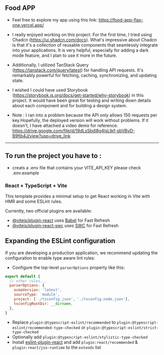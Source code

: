 ## Food APP 
- Feel free to explore my app using this link: https://food-app-flax-one.vercel.app/

- I really enjoyed working on this project. For the first time, I tried using Chadcn (https://ui.shadcn.com/docs). What's impressive about Chadcn is that it's  a collection of reusable components that seamlessly integrate into your applications. It is very helpful, especially for adding a dark mode feature, and I plan to use it more in the future.

- Additionally, I utilized TanStack Query (https://tanstack.com/query/latest) for handling API requests. It's remarkably powerful for fetching, caching, synchronizing, and updating state.

- I wished I could have used Storybook (https://storybook.js.org/docs/get-started/why-storybook) in this project. It would have been great for testing and writing down details about each component and for building a design system.

- Note : I ran into a problem because the API only allows 150 requests per key.Hopefully, the deployed version will work without problems. If it doesn't, I have attached a video demo for reference.
https://drive.google.com/file/d/19dLsSbdl8g4lsLtkf-sbVBvD-B9fjb4J/view?usp=drive_link

-----------------------------------------------------------------
## To run the project you have to :

-  creats a .env file that contains your VITE_API_KEY please check .env.example 

### React + TypeScript + Vite

This template provides a minimal setup to get React working in Vite with HMR and some ESLint rules.

Currently, two official plugins are available:

- [@vitejs/plugin-react](https://github.com/vitejs/vite-plugin-react/blob/main/packages/plugin-react/README.md) uses [Babel](https://babeljs.io/) for Fast Refresh
- [@vitejs/plugin-react-swc](https://github.com/vitejs/vite-plugin-react-swc) uses [SWC](https://swc.rs/) for Fast Refresh

## Expanding the ESLint configuration

If you are developing a production application, we recommend updating the configuration to enable type aware lint rules:

- Configure the top-level `parserOptions` property like this:

```js
export default {
  // other rules...
  parserOptions: {
    ecmaVersion: 'latest',
    sourceType: 'module',
    project: ['./tsconfig.json', './tsconfig.node.json'],
    tsconfigRootDir: __dirname,
  },
}
```

- Replace `plugin:@typescript-eslint/recommended` to `plugin:@typescript-eslint/recommended-type-checked` or `plugin:@typescript-eslint/strict-type-checked`
- Optionally add `plugin:@typescript-eslint/stylistic-type-checked`
- Install [eslint-plugin-react](https://github.com/jsx-eslint/eslint-plugin-react) and add `plugin:react/recommended` & `plugin:react/jsx-runtime` to the `extends` list
